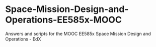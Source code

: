 # Space-Mission-Design-and-Operations-EE585x-MOOC
Answers and scripts for the MOOC EE585x Space Mission Design and Operations - EdX 
